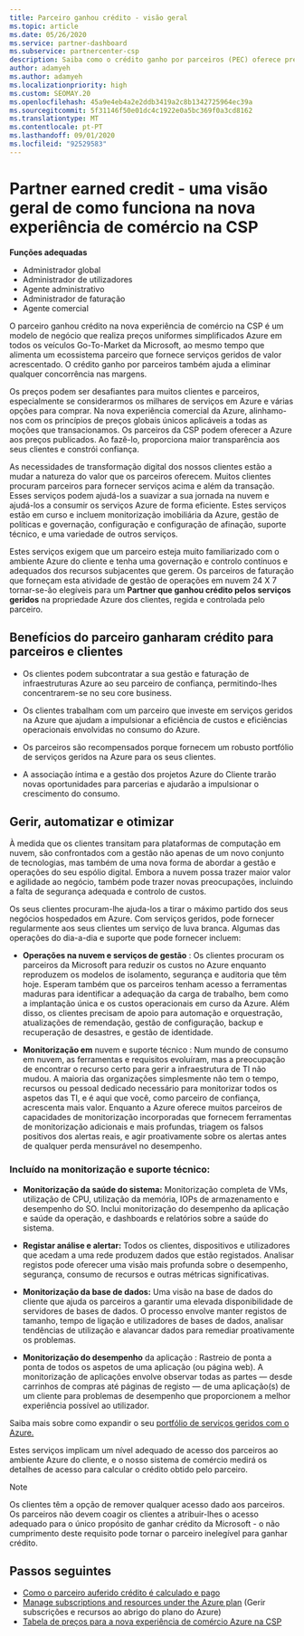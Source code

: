 ```yaml
---
title: Parceiro ganhou crédito - visão geral
ms.topic: article
ms.date: 05/26/2020
ms.service: partner-dashboard
ms.subservice: partnercenter-csp
description: Saiba como o crédito ganho por parceiros (PEC) oferece preços uniformes simplificados Azure, fornece serviços geridos de valor acrescentado e ajuda a eliminar a concorrência nas margens.
author: adamyeh
ms.author: adamyeh
ms.localizationpriority: high
ms.custom: SEOMAY.20
ms.openlocfilehash: 45a9e4eb4a2e2ddb3419a2c8b1342725964ec39a
ms.sourcegitcommit: 5f31146f50e01dc4c1922e0a5bc369f0a3cd8162
ms.translationtype: MT
ms.contentlocale: pt-PT
ms.lasthandoff: 09/01/2020
ms.locfileid: "92529583"
---
```

# <a name="partner-earned-credit---an-overview-of-how-it-works-in-the-new-commerce-experience-in-csp"></a>Partner earned credit - uma visão geral de como funciona na nova experiência de comércio na CSP

**Funções adequadas**

- Administrador global
- Administrador de utilizadores
- Agente administrativo
- Administrador de faturação
- Agente comercial

O parceiro ganhou crédito na nova experiência de comércio na CSP é um modelo de negócio que realiza preços uniformes simplificados Azure em todos os veículos Go-To-Market da Microsoft, ao mesmo tempo que alimenta um ecossistema parceiro que fornece serviços geridos de valor acrescentado. O crédito ganho por parceiros também ajuda a eliminar qualquer concorrência nas margens.

Os preços podem ser desafiantes para muitos clientes e parceiros, especialmente se considerarmos os milhares de serviços em Azure e várias opções para comprar. Na nova experiência comercial da Azure, alinhamo-nos com os princípios de preços globais únicos aplicáveis a todas as moções que transacionamos. Os parceiros da CSP podem oferecer a Azure aos preços publicados. Ao fazê-lo, proporciona maior transparência aos seus clientes e constrói confiança.

As necessidades de transformação digital dos nossos clientes estão a mudar a natureza do valor que os parceiros oferecem. Muitos clientes procuram parceiros para fornecer serviços acima e além da transação. Esses serviços podem ajudá-los a suavizar a sua jornada na nuvem e ajudá-los a consumir os serviços Azure de forma eficiente. Estes serviços estão em curso e incluem monitorização imobiliária da Azure, gestão de políticas e governação, configuração e configuração de afinação, suporte técnico, e uma variedade de outros serviços. 

Estes serviços exigem que um parceiro esteja muito familiarizado com o ambiente Azure do cliente e tenha uma governação e controlo contínuos e adequados dos recursos subjacentes que gerem. Os parceiros de faturação que forneçam esta atividade de gestão de operações em nuvem 24 X 7 tornar-se-ão elegíveis para um **Partner que ganhou crédito pelos serviços geridos** na propriedade Azure dos clientes, regida e controlada pelo parceiro.


## <a name="benefits-of-the-partner-earned-credit-for-partners-and-customers"></a>Benefícios do parceiro ganharam crédito para parceiros e clientes

- Os clientes podem subcontratar a sua gestão e faturação de infraestruturas Azure ao seu parceiro de confiança, permitindo-lhes concentrarem-se no seu core business.

- Os clientes trabalham com um parceiro que investe em serviços geridos na Azure que ajudam a impulsionar a eficiência de custos e eficiências operacionais envolvidas no consumo do Azure.

- Os parceiros são recompensados porque fornecem um robusto portfólio de serviços geridos na Azure para os seus clientes.  

- A associação íntima e a gestão dos projetos Azure do Cliente trarão novas oportunidades para parcerias e ajudarão a impulsionar o crescimento do consumo. 

## <a name="manage-automate-and-optimize"></a>Gerir, automatizar e otimizar

À medida que os clientes transitam para plataformas de computação em nuvem, são confrontados com a gestão não apenas de um novo conjunto de tecnologias, mas também de uma nova forma de abordar a gestão e operações do seu espólio digital. Embora a nuvem possa trazer maior valor e agilidade ao negócio, também pode trazer novas preocupações, incluindo a falta de segurança adequada e controlo de custos. 

Os seus clientes procuram-lhe ajuda-los a tirar o máximo partido dos seus negócios hospedados em Azure. Com serviços geridos, pode fornecer regularmente aos seus clientes um serviço de luva branca. Algumas das operações do dia-a-dia e suporte que pode fornecer incluem:

- **Operações na nuvem e serviços de gestão** : Os clientes procuram os parceiros da Microsoft para reduzir os custos no Azure enquanto reproduzem os modelos de isolamento, segurança e auditoria que têm hoje. Esperam também que os parceiros tenham acesso a ferramentas maduras para identificar a adequação da carga de trabalho, bem como a implantação única e os custos operacionais em curso da Azure. Além disso, os clientes precisam de apoio para automação e orquestração, atualizações de remendação, gestão de configuração, backup e recuperação de desastres, e gestão de identidade. 

- **Monitorização em** nuvem e suporte técnico : Num mundo de consumo em nuvem, as ferramentas e requisitos evoluíram, mas a preocupação de encontrar o recurso certo para gerir a infraestrutura de TI não mudou. A maioria das organizações simplesmente não tem o tempo, recursos ou pessoal dedicado necessário para monitorizar todos os aspetos das TI, e é aqui que você, como parceiro de confiança, acrescenta mais valor. Enquanto a Azure oferece muitos parceiros de capacidades de monitorização incorporadas que fornecem ferramentas de monitorização adicionais e mais profundas, triagem os falsos positivos dos alertas reais, e agir proativamente sobre os alertas antes de qualquer perda mensurável no desempenho. 


### <a name="included-in-monitoring-and-technical-support"></a>Incluído na monitorização e suporte técnico:

- **Monitorização da saúde do sistema:** Monitorização completa de VMs, utilização de CPU, utilização da memória, IOPs de armazenamento e desempenho do SO. Inclui monitorização do desempenho da aplicação e saúde da operação, e dashboards e relatórios sobre a saúde do sistema.

- **Registar análise e alertar:** Todos os clientes, dispositivos e utilizadores que acedam a uma rede produzem dados que estão registados. Analisar registos pode oferecer uma visão mais profunda sobre o desempenho, segurança, consumo de recursos e outras métricas significativas.

- **Monitorização da base de dados:** Uma visão na base de dados do cliente que ajuda os parceiros a garantir uma elevada disponibilidade de servidores de bases de dados. O processo envolve manter registos de tamanho, tempo de ligação e utilizadores de bases de dados, analisar tendências de utilização e alavancar dados para remediar proativamente os problemas.

- **Monitorização do desempenho** da aplicação : Rastreio de ponta a ponta de todos os aspetos de uma aplicação (ou página web). A monitorização de aplicações envolve observar todas as partes — desde carrinhos de compras até páginas de registo — de uma aplicação(s) de um cliente para problemas de desempenho que proporcionem a melhor experiência possível ao utilizador.

Saiba mais sobre como expandir o seu [portfólio de serviços geridos com o Azure.](https://partner.microsoft.com/campaigns/cloud-playbooks-thank-you)

Estes serviços implicam um nível adequado de acesso dos parceiros ao ambiente Azure do cliente, e o nosso sistema de comércio medirá os detalhes de acesso para calcular o crédito obtido pelo parceiro.  

>[!Note]
>Os clientes têm a opção de remover qualquer acesso dado aos parceiros. Os parceiros não devem coagir os clientes a atribuir-lhes o acesso adequado para o único propósito de ganhar crédito da Microsoft - o não cumprimento deste requisito pode tornar o parceiro inelegível para ganhar crédito.

## <a name="next-steps"></a>Passos seguintes

- [Como o parceiro auferido crédito é calculado e pago](partner-earned-credit-explanation.md)
- [Manage subscriptions and resources under the Azure plan](azure-plan-manage.md) (Gerir subscrições e recursos ao abrigo do plano do Azure)
- [Tabela de preços para a nova experiência de comércio Azure na CSP](azure-plan-price-list.md)